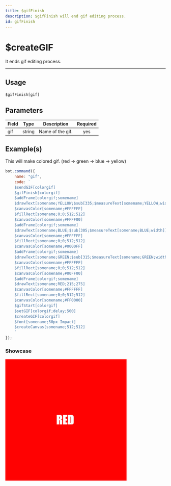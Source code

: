```yaml
---
title: $gifFinish
description: $gifFinish will end gif editing process.
id: gifFinish
---
```


# $createGIF

It ends gif editing process.

---

## Usage

```
$gifFinish[gif]
```

## Parameters

| Field | Type | Description | Required |
| ----- | ---- | ----------- | :------: |
| gif | string | Name of the gif. | yes |

## Example(s)

This will make colored gif. (red -> green -> blue -> yellow)

```js
bot.command({
    name: "gif",
    code: `
    $sendGIF[colorgif]
    $gifFinish[colorgif]
    $addFrame[colorgif;somename]
    $drawText[somename;YELLOW;$sub[335;$measureText[somename;YELLOW;width]];275]
    $canvasColor[somename;#FFFFFF]
    $fillRect[somename;0;0;512;512]
    $canvasColor[somename;#FFFF00]
    $addFrame[colorgif;somename]
    $drawText[somename;BLUE;$sub[305;$measureText[somename;BLUE;width]];275]
    $canvasColor[somename;#FFFFFF]
    $fillRect[somename;0;0;512;512]
    $canvasColor[somename;#0000FF]
    $addFrame[colorgif;somename]
    $drawText[somename;GREEN;$sub[315;$measureText[somename;GREEN;width]];275]
    $canvasColor[somename;#FFFFFF]
    $fillRect[somename;0;0;512;512]
    $canvasColor[somename;#00FF00]
    $addFrame[colorgif;somename]
    $drawText[somename;RED;215;275]
    $canvasColor[somename;#FFFFFF]
    $fillRect[somename;0;0;512;512]
    $canvasColor[somename;#FF0000]
    $gifStart[colorgif]
    $setGIF[colorgif;delay;500]
    $createGIF[colorgif]
    $font[somename;50px Impact]
    $createCanvas[somename;512;512]
    `
});
``` 

### Showcase

![](img/colorgif.gif)